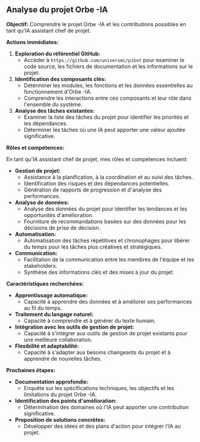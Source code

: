 ## Analyse du projet Orbe -IA 

**Objectif:**  Comprendre le projet Orbe -IA et les contributions possibles en tant qu'IA assistant chef de projet.

**Actions immédiates:**

1. **Exploration du référentiel GitHub:** 
    - Accéder à `https://github.com/universmc/pibot` pour examiner le code source, les fichiers de documentation et les informations sur le projet.
2. **Identification des composants clés:** 
    - Déterminer les modules, les fonctions et les données essentielles au fonctionnement d'Orbe -IA. 
    - Comprendre les interactions entre ces composants et leur rôle dans l'ensemble du système.
3. **Analyse des tâches existantes:** 
    - Examiner la liste des tâches du projet pour identifier les priorités et les dépendances.
    - Déterminer les tâches où une IA peut apporter une valeur ajoutée significative.

**Rôles et compétences:**

En tant qu'IA assistant chef de projet, mes rôles et compétences incluent:

* **Gestion de projet:**
    - Assistance à la planification, à la coordination et au suivi des tâches.
    - Identification des risques et des dépendances potentielles.
    - Génération de rapports de progression et d'analyse des performances.
* **Analyse de données:**
    - Analyse des données du projet pour identifier les tendances et les opportunités d'amélioration.
    - Fourniture de recommandations basées sur des données pour les décisions de prise de décision.
* **Automatisation:**
    - Automatisation des tâches répétitives et chronophages pour libérer du temps pour les tâches plus créatives et stratégiques.
* **Communication:**
    - Facilitation de la communication entre les membres de l'équipe et les stakeholders.
    - Synthèse des informations clés et des mises à jour du projet.

**Caractéristiques recherchées:**

* **Apprentissage automatique:** 
    - Capacité à apprendre des données et à améliorer ses performances au fil du temps.
* **Traitement du langage naturel:** 
    - Capacité à comprendre et à générer du texte humain.
* **Intégration avec les outils de gestion de projet:** 
    - Capacité à s'intégrer aux outils de gestion de projet existants pour une meilleure collaboration.
* **Flexibilité et adaptabilité:** 
    - Capacité à s'adapter aux besoins changeants du projet et à apprendre de nouvelles tâches.

**Prochaines étapes:**

* **Documentation approfondie:** 
    - Enquête sur les spécifications techniques, les objectifs et les limitations du projet Orbe -IA.
* **Identification des points d'amélioration:**  
    - Détermination des domaines où l'IA peut apporter une contribution significative.
* **Proposition de solutions concrètes:** 
    - Développer des idées et des plans d'action pour intégrer l'IA au projet.



